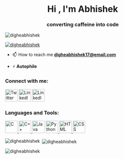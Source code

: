 <!-- ![Header](./headerimage.png) -->

  

<h1  align="center">Hi , I'm Abhishek</h1>

<h3  align="center">converting caffeine into code </h3>

  

<p  align="left">  <img  src="https://komarev.com/ghpvc/?username=digheabhishek&label=Profile%20views&color=e100ff&style=flat-square"  alt="digheabhishek"  />  </p>

  

<p  align="left">  <a  href="https://github.com/ryo-ma/github-profile-trophy"><img  src="https://github-profile-trophy.vercel.app/?username=digheabhishek"&theme=onedark  alt="digheabhishek"/></a>  </p>

  

- 📫 How to reach me **digheabhishek17@email.com**

  

- ⚡ **Autophile**

  

<h3  align="left">Connect with me:</h3>

<p  align="left">

  

<a  href="https://twitter.com/AbhishekDighe17"  target="blank"><img  src="https://www.vectorlogo.zone/logos/twitter/twitter-tile.svg"  alt="Twitter"  height="40"  width="40"  /></a>  <a  href="https://www.linkedin.com/in/digheabhishek/"  target="blank"><img  src="https://www.vectorlogo.zone/logos/linkedin/linkedin-icon.svg"  alt="LinkedIn"  height="40"  width="40"  /></a>  <a  href="https://www.instagram.com/dighe.abhishek/"  target="blank"><img  src="https://www.vectorlogo.zone/logos/instagram/instagram-icon.svg"  alt="LinkedIn"  height="40"  width="40"  /></a>

</p>

  

<h3  align="left">Languages and Tools:</h3>

<p  align="left">  <a  href="https://en.wikipedia.org/wiki/C_(programming_language)"  target="_blank"><img  src="https://cdn.jsdelivr.net/gh/devicons/devicon/icons/c/c-original.svg"  alt="C"  width="40"  height="40"/>  </a>  <a  href="https://isocpp.org/"  target="_blank"><img  src="https://cdn.jsdelivr.net/gh/devicons/devicon/icons/cplusplus/cplusplus-original.svg"  alt="C++"  width="40"  height="40"/>  </a>  <a  href="https://www.java.com/en/"  target="_blank"><img  src="https://cdn.jsdelivr.net/gh/devicons/devicon/icons/java/java-original-wordmark.svg"  alt="Java"  width="40"  height="40"/></a>  <a  href="https://www.python.org/"  target="_blank"><img  src="https://cdn.jsdelivr.net/gh/devicons/devicon/icons/python/python-original-wordmark.svg"  alt="Python"  width="40"  height="40"/>  </a>  <a  href="https://en.wikipedia.org/wiki/HTML"  target="_blank"><img  src="https://cdn.jsdelivr.net/gh/devicons/devicon/icons/html5/html5-original-wordmark.svg"  alt="HTML"  width="40"  height="40"/>  </a>  <a  href="https://en.wikipedia.org/wiki/CSS"  target="_blank"><img  src="https://cdn.jsdelivr.net/gh/devicons/devicon/icons/css3/css3-original-wordmark.svg"  alt="CSS"  width="40"  height="40"/></a>    </p>

  

<p><img  align="left"  src="https://github-readme-stats.vercel.app/api/top-langs?username=digheabhishek&show_icons=true&theme=dark&hide_border=true&locale=en&layout=compact"  alt="digheabhishek"  /></p>

  

<p>&nbsp;<img  align="center"  src="https://github-readme-stats.vercel.app/api?username=digheabhishek&show_icons=true&theme=dark&hide_border=true&locale=en"  alt="digheabhishek"  /></p>

  

<p><img  align="center"  src="https://github-readme-streak-stats.herokuapp.com/?user=digheabhishek&theme=dark"  alt="digheabhishek"  /></p>
